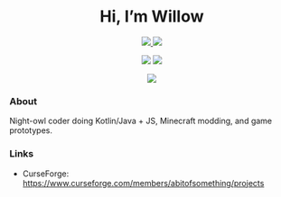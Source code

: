 <h1 align="center">Hi, I’m Willow</h1>
<p align="center">
  <a href="https://github.com/WillowWLJPearl?tab=followers">
    <img src="https://img.shields.io/github/followers/WillowWLJPearl?style=social">
  </a>
  <a href="https://github.com/WillowWLJPearl?tab=repositories">
    <img src="https://img.shields.io/github/stars/WillowWLJPearl?affiliations=OWNER%2CCOLLABORATOR&style=social">
  </a>
</p>

<p align="center">
  <img src="https://github-readme-stats.vercel.app/api?username=WillowWLJPearl&show_icons=true&rank_icon=github&hide_border=true">
  <img src="https://github-readme-stats.vercel.app/api/top-langs/?username=WillowWLJPearl&layout=compact&hide_border=true&langs_count=10&hide=mcfunction">
</p>
<p align="center">
  <img src="https://streak-stats.demolab.com?user=WillowWLJPearl&hide_border=true">
</p>

### About
Night-owl coder doing Kotlin/Java + JS, Minecraft modding, and game prototypes.

### Links
- CurseForge: https://www.curseforge.com/members/abitofsomething/projects
